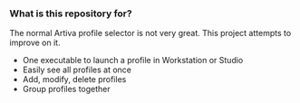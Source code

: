### What is this repository for? ###

The normal Artiva profile selector is not very great. This project attempts to improve on it.

* One executable to launch a profile in Workstation or Studio
* Easily see all profiles at once
* Add, modify, delete profiles
* Group profiles together
